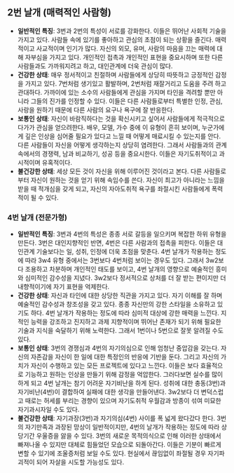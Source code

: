 ## 2번 날개 (**매력적인 사람형**)

- **일반적인 특징**: 3번과 2번의 특성이 서로를 강화한다. 이들은 뛰어난 사회적 기술을 가지고 있다. 사람들 속에 있기를 좋아하고 관심의 초점이 되는 상황을 즐긴다. 매력적이고 사교적이며 인기가 많다. 자신의 외모, 유머, 사람의 마음을 끄는 매력에 대해 자부심을 가지고 있다. 개인적인 접촉과 개인적인 표현을 중요시하며 또한 다른 사람들과도 가까워지려고 하고, 대인관계에 더욱 관심이 많다.
- **건강한 상태**: 매우 정서적이고 친절하며 사람들에게 상당히 따뜻하고 긍정적인 감정을 가지고 있다. 7번처럼 생기있고 활발하며, 2번처럼 재잘거리고 도움을 주려 하고 관대하다. 가까이에 있는 소수의 사람들에게 관심을 가지며 타인을 격려할 뿐만 아니라 그들의 진가를 인정할 수 있다. 이들은 다른 사람들로부터 특별한 인정, 관심, 사랑을 원하기 때문에 다른 사람의 요구나 욕구에 잘 반응한다.
- **보통인 상태**: 자신이 바람직하다는 것을 확신시키고 싶어서 사람들에게 적극적으로 다가가 관심을 얻으려한다. 배우, 모델, 가수 중에 이 유형이 흔히 보이며, 누군가에게 깊은 인상을 심어줄 필요가 있다고 느낄 때 어떻게 매료시킬 수 있는지를 안다. 다른 사람들이 자신을 어떻게 생각하는지 상당히 염려한다. 그래서 사람들과의 관계 속에서의 경쟁력, 남과 비교하기, 성공 등을 중요시한다. 이들은 자기도취적이고 과시적이며 유혹적이다.
- **불건강한 상태**: 세상 모든 것이 자신을 위해 이루어진 것이라고 본다. 다른 사람들로부터 자신이 원하는 것을 얻기 위해 속임수를 쓴다. 자신이 최고가 아니라는 느낌을 받을 때 적개심을 갖게 되고, 자신의 자아도취적 욕구를 좌절시킨 사람들에게 폭력적이 될 수 있다.





### 4번 날개 (전문가형)

- **일반적인 특징**: 3번과 4번의 특성은 종종 서로 갈등을 일으키며 복잡한 하위 유형을 만든다. 3번은 대인지향적인 반면, 4번은 다른 사람과의 접촉을 피한다. 이들은 대인관계 기술보다는 일, 성취, 인정에 더욱 초점을 맞춘다. 4번 날개가 작용하는 정도에 따라 3w4 유형 중에서는 3번보다 4번처럼 보이는 경우도 있다. 그래서 3w2보다 조용하고 차분하며 개인적인 태도를 보이고, 4번 날개의 영향으로 예술적인 흥미와 심미적인 감수성을 지녔다. 3w2보다 정서적으로 상처를 더 잘 받는 편이지만 더 내향적이기에 자기 표현을 억제한다.
- **건강한 상태**: 자신과 타인에 대한 상당한 직관을 가지고 있다. 자기 이해를 잘 하며 예술적인 감수성과 창조성을 갖고 있다. 종종 자신만의 강한 스타일을 소유하고 있기도 하다. 4번 날개가 작용하는 정도에 따라 심미적 대상에 강한 매력을 느낀다. 지적인 능력을 강조하고 진지하고 과제 지향적이며 뛰어난 존재가 되기 위해 필요한 기술과 지식을 숙달하기 위해 노력한다. 그래서 1번이나 5번으로 잘못 알려질 수도 있다.
- **보통인 상태**: 3번의 경쟁심과 4번의 자기의심으로 인해 엄청난 중압감을 갖는다. 자신의 자존감을 자신이 한 일에 대한 특정인의 반응에 기반을 둔다. 그리고 자신의 가치가 자신이 수행하고 있는 모든 프로젝트에 있다고 느낀다. 이들은 보다 효율적으로 기능하고 원하는 인상을 만들기 위해 감정을 억압한다. 그러다보면 실수를 많이 하게 되고 4번 날개는 참기 어려운 자기비난을 하게 된다. 성취에 대한 충동(3번)과 자기비난(4번)이 결합하여 실패에 대한 생각을 만들어낸다. 3w2보다 더 변덕스럽고 때로는 허세를 부리는 경향이 있으며 자기도취적 우월감과 방종이 섞여 미묘한 자기과시자일 수도 있다.
- **불건강한 상태**: 자기과장(3번)과 자기의심(4번) 사이를 폭 넓게 왔다갔다 한다. 3번의 자기만족과 과장된 망상이 일반적이지만, 4번의 날개가 작용하는 정도에 따라 상당기간 우울증을 앓을 수 있다. 3번의 새로운 목적의식으로 인해 이러한 상태에서 빠져나올 수 있지만 대체로 힘들었던 모습으로 되돌아간다. 이들은 기분이 빠르게 변할 수 있기에 조울증처럼 보일 수도 있다. 현실에서 끊임없이 좌절될 경우 자기파괴적이 되어 자살을 시도할 가능성도 있다.